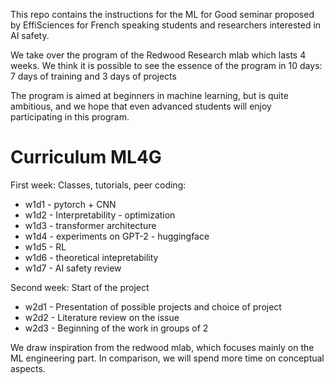 This repo contains the instructions for the ML for Good seminar proposed by EffiSciences for French speaking students and researchers interested in AI safety.

We take over the program of the Redwood Research mlab which lasts 4 weeks. We think it is possible to see the essence of the program in 10 days: 7 days of training and 3 days of projects

The program is aimed at beginners in machine learning, but is quite ambitious, and we hope that even advanced students will enjoy participating in this program.


# Curriculum ML4G

First week: Classes, tutorials, peer coding:
- w1d1 - pytorch + CNN
- w1d2 - Interpretability - optimization
- w1d3 - transformer architecture
- w1d4 - experiments on GPT-2 - huggingface
- w1d5 - RL
- w1d6 - theoretical intepretability
- w1d7 - AI safety review

Second week: Start of the project
- w2d1 - Presentation of possible projects and choice of project
- w2d2 - Literature review on the issue
- w2d3 - Beginning of the work in groups of 2


We draw inspiration from the redwood mlab, which focuses mainly on the ML engineering part. In comparison, we will spend more time on conceptual aspects.
